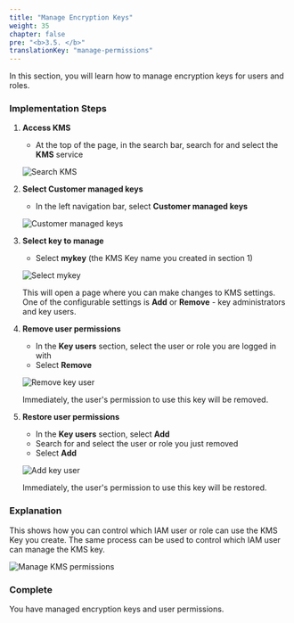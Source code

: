 ```yaml
---
title: "Manage Encryption Keys"
weight: 35
chapter: false
pre: "<b>3.5. </b>"
translationKey: "manage-permissions"
---
```


In this section, you will learn how to manage encryption keys for users and roles.

### Implementation Steps

1. **Access KMS**

   - At the top of the page, in the search bar, search for and select the **KMS** service

   ![Search KMS](/images/3.5/Picture36.png)

2. **Select Customer managed keys**

   - In the left navigation bar, select **Customer managed keys**

   ![Customer managed keys](/images/3.5/Picture37.png)

3. **Select key to manage**

   - Select **mykey** (the KMS Key name you created in section 1)

   ![Select mykey](/images/3.5/Picture38.png)

   This will open a page where you can make changes to KMS settings. One of the configurable settings is **Add** or **Remove** - key administrators and key users.

4. **Remove user permissions**

   - In the **Key users** section, select the user or role you are logged in with
   - Select **Remove**

   ![Remove key user](/images/3.5/Picture39.png)

   Immediately, the user's permission to use this key will be removed.

5. **Restore user permissions**

   - In the **Key users** section, select **Add**
   - Search for and select the user or role you just removed
   - Select **Add**

   ![Add key user](/images/3.5/Picture40.png)

   Immediately, the user's permission to use this key will be restored.

### Explanation

This shows how you can control which IAM user or role can use the KMS Key you create. The same process can be used to control which IAM user can manage the KMS key.

![Manage KMS permissions](/images/3.5/Picture41.png)

### Complete

You have managed encryption keys and user permissions.